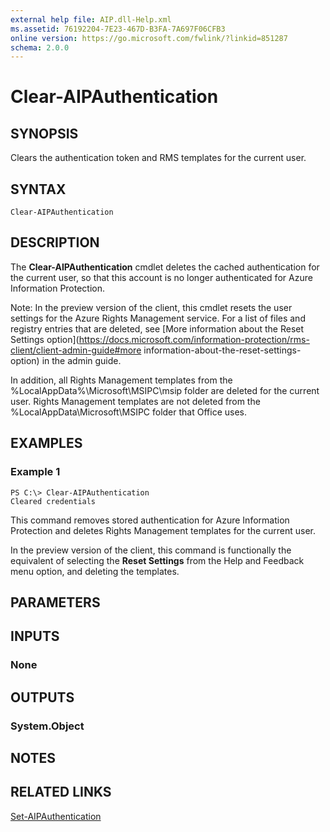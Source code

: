 ```yaml
---
external help file: AIP.dll-Help.xml
ms.assetid: 76192204-7E23-467D-B3FA-7A697F06CFB3
online version: https://go.microsoft.com/fwlink/?linkid=851287
schema: 2.0.0
---
```


# Clear-AIPAuthentication

## SYNOPSIS
Clears the authentication token and RMS templates for the current user.

## SYNTAX

```
Clear-AIPAuthentication
```

## DESCRIPTION
The **Clear-AIPAuthentication** cmdlet deletes the cached authentication for the current user, so that this account is no longer authenticated for Azure Information Protection.

Note: In the preview version of the client, this cmdlet resets the user settings for the Azure Rights Management service. For a list of files and registry entries that are deleted, see [More information about the Reset Settings option](https://docs.microsoft.com/information-protection/rms-client/client-admin-guide#more information-about-the-reset-settings-option) in the admin guide.

In addition, all Rights Management templates from the %LocalAppData%\Microsoft\MSIPC\msip folder are deleted for the current user. Rights Management templates are not deleted from the %LocalAppData\Microsoft\MSIPC folder that Office uses.


## EXAMPLES

### Example 1
```
PS C:\> Clear-AIPAuthentication
Cleared credentials
```

This command removes stored authentication for Azure Information Protection and deletes Rights Management templates for the current user.

In the preview version of the client, this command is functionally the equivalent of selecting the **Reset Settings** from the Help and Feedback menu option, and deleting the templates.


## PARAMETERS

## INPUTS

### None


## OUTPUTS

### System.Object

## NOTES

## RELATED LINKS

[Set-AIPAuthentication](./Set-AIPAuthentication.md)
